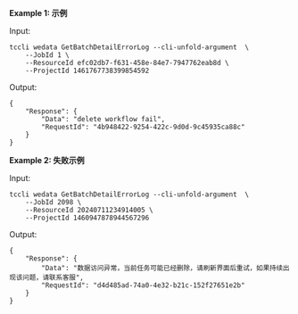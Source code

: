 **Example 1: 示例**



Input: 

```
tccli wedata GetBatchDetailErrorLog --cli-unfold-argument  \
    --JobId 1 \
    --ResourceId efc02db7-f631-458e-84e7-7947762eab8d \
    --ProjectId 1461767738399854592
```

Output: 
```
{
    "Response": {
        "Data": "delete workflow fail",
        "RequestId": "4b948422-9254-422c-9d0d-9c45935ca88c"
    }
}
```

**Example 2: 失败示例**



Input: 

```
tccli wedata GetBatchDetailErrorLog --cli-unfold-argument  \
    --JobId 2098 \
    --ResourceId 20240711234914005 \
    --ProjectId 1460947878944567296
```

Output: 
```
{
    "Response": {
        "Data": "数据访问异常，当前任务可能已经删除，请刷新界面后重试，如果持续出现该问题，请联系客服",
        "RequestId": "d4d485ad-74a0-4e32-b21c-152f27651e2b"
    }
}
```


